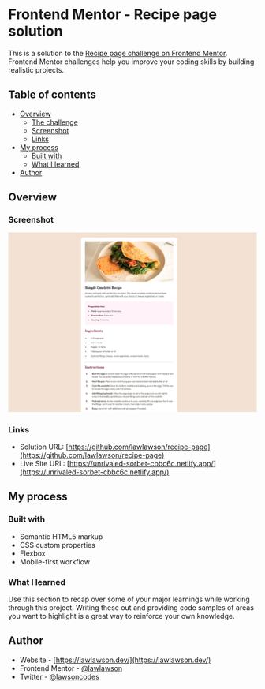 # Frontend Mentor - Recipe page solution

This is a solution to the [Recipe page challenge on Frontend Mentor](https://www.frontendmentor.io/challenges/recipe-page-KiTsR8QQKm). Frontend Mentor challenges help you improve your coding skills by building realistic projects.

## Table of contents

- [Overview](#overview)
  - [The challenge](#the-challenge)
  - [Screenshot](#screenshot)
  - [Links](#links)
- [My process](#my-process)
  - [Built with](#built-with)
  - [What I learned](#what-i-learned)
- [Author](#author)

## Overview

### Screenshot

![](/assets/images/screenshot.png)

### Links

- Solution URL: [https://github.com/lawlawson/recipe-page](https://github.com/lawlawson/recipe-page)
- Live Site URL: [https://unrivaled-sorbet-cbbc6c.netlify.app/](https://unrivaled-sorbet-cbbc6c.netlify.app/)

## My process

### Built with

- Semantic HTML5 markup
- CSS custom properties
- Flexbox
- Mobile-first workflow

### What I learned

Use this section to recap over some of your major learnings while working through this project. Writing these out and providing code samples of areas you want to highlight is a great way to reinforce your own knowledge.

## Author

- Website - [https://lawlawson.dev/](https://lawlawson.dev/)
- Frontend Mentor - [@lawlawson](https://www.frontendmentor.io/profile/lawlawson)
- Twitter - [@lawsoncodes](https://www.twitter.com/lawsoncodes)
